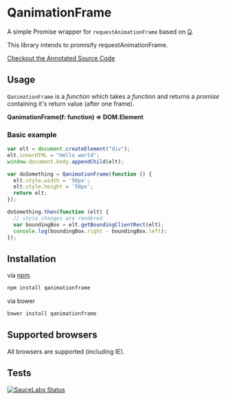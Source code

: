 QanimationFrame
===
A simple Promise wrapper for `requestAnimationFrame` based on [Q](https://github.com/kriskowal/q).

This library intends to promisify requestAnimationFrame.

[Checkout the Annotated Source Code](http://gre.github.io/qanimationframe/docs/qanimationframe.html)

Usage
---

`QanimationFrame` is a *function* which takes a *function* and returns a *promise* containing it's return value (after one frame).

**QanimationFrame(f: function) => DOM.Element**

### Basic example

```javascript
var elt = document.createElement("div");
elt.innerHTML = "Hello world";
window.document.body.appendChild(elt);

var doSomething = QanimationFrame(function () {
  elt.style.width = '50px';
  elt.style.height = '50px';
  return elt;
});

doSomething.then(function (elt) {
  // style changes are rendered
  var boundingBox = elt.getBoundingClientRect(elt);
  console.log(boundingBox.right - boundingBox.left);
});
```

Installation
---

via [npm](https://npmjs.org/package/qanimationframe).

```sh
npm install qanimationframe
```

via bower

```sh
bower install qanimationframe
```

Supported browsers
---

All browsers are supported (including IE).

Tests
---

[![SauceLabs Status](https://saucelabs.com/browser-matrix/qanimationframe.svg)](https://saucelabs.com/u/qanimationframe)
